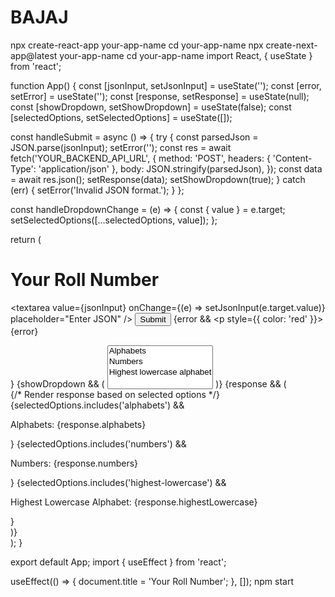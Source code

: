 # BAJAJ
npx create-react-app your-app-name
cd your-app-name
npx create-next-app@latest your-app-name
cd your-app-name
import React, { useState } from 'react';

function App() {
  const [jsonInput, setJsonInput] = useState('');
  const [error, setError] = useState('');
  const [response, setResponse] = useState(null);
  const [showDropdown, setShowDropdown] = useState(false);
  const [selectedOptions, setSelectedOptions] = useState([]);

  const handleSubmit = async () => {
    try {
      const parsedJson = JSON.parse(jsonInput);
      setError('');
      const res = await fetch('YOUR_BACKEND_API_URL', {
        method: 'POST',
        headers: { 'Content-Type': 'application/json' },
        body: JSON.stringify(parsedJson),
      });
      const data = await res.json();
      setResponse(data);
      setShowDropdown(true);
    } catch (err) {
      setError('Invalid JSON format.');
    }
  };

  const handleDropdownChange = (e) => {
    const { value } = e.target;
    setSelectedOptions([...selectedOptions, value]);
  };

  return (
    <div>
      <h1>Your Roll Number</h1>
      <textarea 
        value={jsonInput} 
        onChange={(e) => setJsonInput(e.target.value)} 
        placeholder="Enter JSON" 
      />
      <button onClick={handleSubmit}>Submit</button>
      {error && <p style={{ color: 'red' }}>{error}</p>}
      {showDropdown && (
        <select onChange={handleDropdownChange} multiple>
          <option value="alphabets">Alphabets</option>
          <option value="numbers">Numbers</option>
          <option value="highest-lowercase">Highest lowercase alphabet</option>
        </select>
      )}
      {response && (
        <div>
          {/* Render response based on selected options */}
          {selectedOptions.includes('alphabets') && <p>Alphabets: {response.alphabets}</p>}
          {selectedOptions.includes('numbers') && <p>Numbers: {response.numbers}</p>}
          {selectedOptions.includes('highest-lowercase') && <p>Highest Lowercase Alphabet: {response.highestLowercase}</p>}
        </div>
      )}
    </div>
  );
}

export default App;
import { useEffect } from 'react';

useEffect(() => {
  document.title = 'Your Roll Number';
}, []);
npm start
